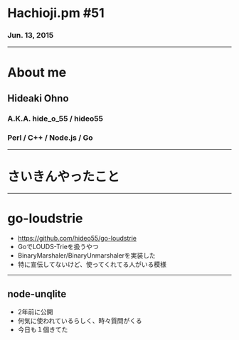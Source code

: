 # Hachioji.pm #51
### Jun. 13, 2015

--- 
# About me
## Hideaki Ohno
### A.K.A. hide\_o\_55 / hideo55
### Perl / C++ / Node.js / Go

---
# さいきんやったこと
---

# go-loudstrie
* https://github.com/hideo55/go-loudstrie
* GoでLOUDS-Trieを扱うやつ
* BinaryMarshaler/BinaryUnmarshalerを実装した
* 特に宣伝してないけど、使ってくれてる人がいる模様

---
## node-unqlite
* 2年前に公開
* 何気に使われているらしく、時々質問がくる
* 今日も１個きてた


